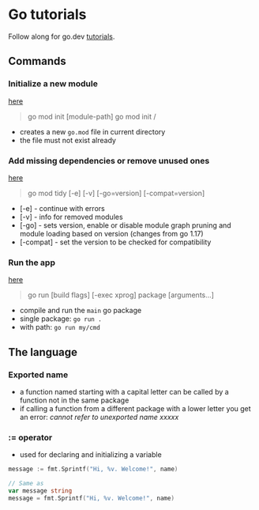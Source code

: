 # Go tutorials

Follow along for go.dev [tutorials](https://go.dev/doc/tutorial/).

## Commands

### Initialize a new module

[here](https://go.dev/ref/mod#go-mod-init)

> go mod init [module-path]
> go mod init <prefix>/<descriptive-text>

- creates a new `go.mod` file in current directory
- the file must not exist already

### Add missing dependencies or remove unused ones

[here](https://go.dev/ref/mod#go-mod-tidy)

> go mod tidy [-e] [-v] [-go=version] [-compat=version]

- [-e] - continue with errors
- [-v] - info for removed modules
- [-go] - sets version, enable or disable module graph pruning and module loading based on version
  (changes from go 1.17)
- [-compat] - set the version to be checked for compatibility

### Run the app

[here](https://pkg.go.dev/cmd/go#hdr-Compile_and_run_Go_program)

> go run [build flags] [-exec xprog] package [arguments...]

- compile and run the `main` go package
- single package: `go run .`
- with path: `go run my/cmd`


## The language

### Exported name

- a function named starting with a capital letter can be called by a function not in the same package
- if calling a function from a different package with a lower letter you get an error: _cannot refer to unexported name xxxxx_

### := operator

- used for declaring and initializing a variable

```go
message := fmt.Sprintf("Hi, %v. Welcome!", name)

// Same as
var message string
message = fmt.Sprintf("Hi, %v. Welcome!", name)
```